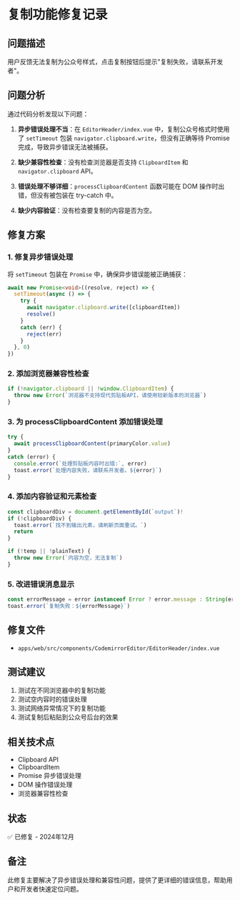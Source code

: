 # 复制功能修复记录

## 问题描述
用户反馈无法复制为公众号样式，点击复制按钮后提示"复制失败，请联系开发者"。

## 问题分析
通过代码分析发现以下问题：

1. **异步错误处理不当**：在 `EditorHeader/index.vue` 中，复制公众号格式时使用了 `setTimeout` 包装 `navigator.clipboard.write`，但没有正确等待 Promise 完成，导致异步错误无法被捕获。

2. **缺少兼容性检查**：没有检查浏览器是否支持 `ClipboardItem` 和 `navigator.clipboard` API。

3. **错误处理不够详细**：`processClipboardContent` 函数可能在 DOM 操作时出错，但没有被包装在 try-catch 中。

4. **缺少内容验证**：没有检查要复制的内容是否为空。

## 修复方案

### 1. 修复异步错误处理
将 `setTimeout` 包装在 `Promise` 中，确保异步错误能被正确捕获：

```typescript
await new Promise<void>((resolve, reject) => {
  setTimeout(async () => {
    try {
      await navigator.clipboard.write([clipboardItem])
      resolve()
    }
    catch (err) {
      reject(err)
    }
  }, 0)
})
```

### 2. 添加浏览器兼容性检查
```typescript
if (!navigator.clipboard || !window.ClipboardItem) {
  throw new Error(`浏览器不支持现代剪贴板API，请使用较新版本的浏览器`)
}
```

### 3. 为 processClipboardContent 添加错误处理
```typescript
try {
  await processClipboardContent(primaryColor.value)
}
catch (error) {
  console.error(`处理剪贴板内容时出错:`, error)
  toast.error(`处理内容失败，请联系开发者。${error}`)
}
```

### 4. 添加内容验证和元素检查
```typescript
const clipboardDiv = document.getElementById(`output`)!
if (!clipboardDiv) {
  toast.error(`找不到输出元素，请刷新页面重试。`)
  return
}

if (!temp || !plainText) {
  throw new Error(`内容为空，无法复制`)
}
```

### 5. 改进错误消息显示
```typescript
const errorMessage = error instanceof Error ? error.message : String(error)
toast.error(`复制失败：${errorMessage}`)
```

## 修复文件
- `apps/web/src/components/CodemirrorEditor/EditorHeader/index.vue`

## 测试建议
1. 测试在不同浏览器中的复制功能
2. 测试空内容时的错误处理
3. 测试网络异常情况下的复制功能
4. 测试复制后粘贴到公众号后台的效果

## 相关技术点
- Clipboard API
- ClipboardItem
- Promise 异步错误处理
- DOM 操作错误处理
- 浏览器兼容性检查

## 状态
✅ 已修复 - 2024年12月

## 备注
此修复主要解决了异步错误处理和兼容性问题，提供了更详细的错误信息，帮助用户和开发者快速定位问题。
